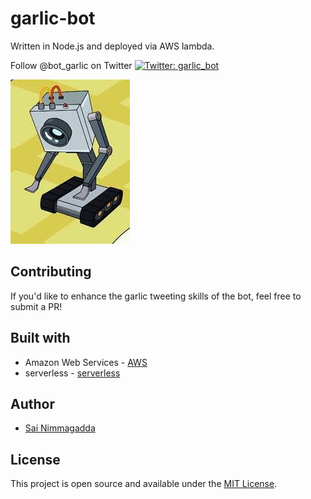 # garlic-bot

Written in Node.js and deployed via AWS lambda.

Follow @bot_garlic on Twitter <a href="https://twitter.com/garlic_bot"><img alt="Twitter: garlic_bot" src="https://img.shields.io/twitter/follow/garlic_bot.svg?style=social" target="_blank" /></a>

![](butterbot.jpeg)

## Contributing

If you'd like to enhance the garlic tweeting skills of the bot, feel free to submit a PR!
## Built with

- Amazon Web Services - [AWS](https://aws.amazon.com/)
- serverless - [serverless](https://serverless.com/)

## Author

- [Sai Nimmagadda](https://www.s11a.com)

## License

This project is open source and available under the [MIT License](LICENSE).

